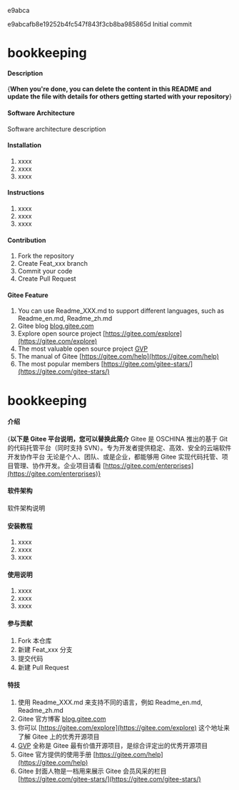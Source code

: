 e9abca

e9abcafb8e19252b4fc547f843f3cb8ba985865d
Initial commit



# bookkeeping 
 
#### Description 
{**When you're done, you can delete the content in this README and update the file with details for others getting started with your repository**} 
 
#### Software Architecture 
Software architecture description 
 
#### Installation 
 
1.  xxxx 
2.  xxxx 
3.  xxxx 
 
#### Instructions 
 
1.  xxxx 
2.  xxxx 
3.  xxxx 
 
#### Contribution 
 
1.  Fork the repository 
2.  Create Feat_xxx branch 
3.  Commit your code 
4.  Create Pull Request 
 
 
#### Gitee Feature 
 
1.  You can use Readme\_XXX.md to support different languages, such as Readme\_en.md, Readme\_zh.md 
2.  Gitee blog [blog.gitee.com](https://blog.gitee.com) 
3.  Explore open source project [https://gitee.com/explore](https://gitee.com/explore) 
4.  The most valuable open source project [GVP](https://gitee.com/gvp) 
5.  The manual of Gitee [https://gitee.com/help](https://gitee.com/help) 
6.  The most popular members  [https://gitee.com/gitee-stars/](https://gitee.com/gitee-stars/) 

# bookkeeping 
 
#### 介绍 
{**以下是 Gitee 平台说明，您可以替换此简介** 
Gitee 是 OSCHINA 推出的基于 Git 的代码托管平台（同时支持 SVN）。专为开发者提供稳定、高效、安全的云端软件开发协作平台 
无论是个人、团队、或是企业，都能够用 Gitee 实现代码托管、项目管理、协作开发。企业项目请看 [https://gitee.com/enterprises](https://gitee.com/enterprises)} 
 
#### 软件架构 
软件架构说明 
 
 
#### 安装教程 
 
1.  xxxx 
2.  xxxx 
3.  xxxx 
 
#### 使用说明 
 
1.  xxxx 
2.  xxxx 
3.  xxxx 
 
#### 参与贡献 
 
1.  Fork 本仓库 
2.  新建 Feat_xxx 分支 
3.  提交代码 
4.  新建 Pull Request 
 
 
#### 特技 
 
1.  使用 Readme\_XXX.md 来支持不同的语言，例如 Readme\_en.md, Readme\_zh.md 
2.  Gitee 官方博客 [blog.gitee.com](https://blog.gitee.com) 
3.  你可以 [https://gitee.com/explore](https://gitee.com/explore) 这个地址来了解 Gitee 上的优秀开源项目 
4.  [GVP](https://gitee.com/gvp) 全称是 Gitee 最有价值开源项目，是综合评定出的优秀开源项目 
5.  Gitee 官方提供的使用手册 [https://gitee.com/help](https://gitee.com/help) 
6.  Gitee 封面人物是一档用来展示 Gitee 会员风采的栏目 [https://gitee.com/gitee-stars/](https://gitee.com/gitee-stars/) 